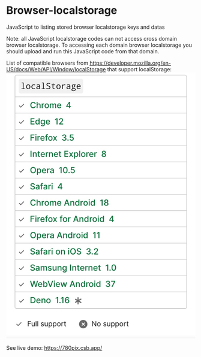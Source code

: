 # Browser-localstorage
JavaScript to listing stored browser localstorage keys and datas

Note: all JavaScript localstorage codes can not access cross domain browser localstorage. To accessing each domain browser localstorage you should upload and run this JavaScript code from that domain.

List of compatible browsers from https://developer.mozilla.org/en-US/docs/Web/API/Window/localStorage that support localStorage:
![image](https://github.com/marzban2030/Browser-localstorage/raw/main/localStorageBrowsers.jpg)

See live demo:
https://780pix.csb.app/
